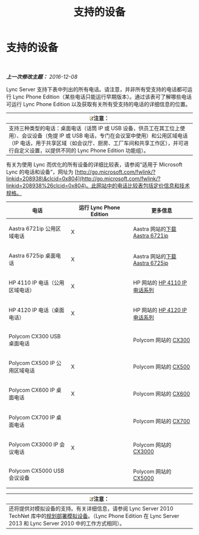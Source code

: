 ﻿---
title: 支持的设备
TOCTitle: 支持的设备
ms:assetid: 9985c232-cc9a-41fb-ac6f-99d1986552f9
ms:mtpsurl: https://technet.microsoft.com/zh-cn/library/JJ205105(v=OCS.15)
ms:contentKeyID: 49313705
ms.date: 12/10/2016
mtps_version: v=OCS.15
ms.translationtype: HT
---

# 支持的设备

 

_**上一次修改主题：** 2016-12-08_

Lync Server 支持下表中列出的所有电话。请注意，并非所有受支持的电话都可运行 Lync Phone Edition（某些电话只能运行早期版本）。通过该表可了解哪些电话可运行 Lync Phone Edition 以及获取有关所有受支持的电话的详细信息的位置。

<table>
<thead>
<tr class="header">
<th><img src="images/Dn783119.note(OCS.15).gif" title="note" alt="note" />注意：</th>
</tr>
</thead>
<tbody>
<tr class="odd">
<td>支持三种类型的电话：桌面电话（话筒 IP 或 USB 设备，供员工在其工位上使用）、会议设备（免提 IP 或 USB 电话，专门在会议室中使用）和公用区域电话（IP 电话，用于共享区域（如会议厅、厨房、工厂车间和共享工作区），并可进行自定义设置，以提供不同的 Lync Phone Edition 功能组）。</td>
</tr>
</tbody>
</table>


有关为使用 Lync 而优化的所有设备的详细比较表，请参阅“适用于 Microsoft Lync 的电话和设备”，网址为 [http://go.microsoft.com/fwlink/?linkid=208938\&clcid=0x804](http://go.microsoft.com/fwlink/?linkid=208938%26clcid=0x804)。此网站中的电话比较表包括定价信息和技术规格。


<table>
<colgroup>
<col style="width: 33%" />
<col style="width: 33%" />
<col style="width: 33%" />
</colgroup>
<thead>
<tr class="header">
<th>电话</th>
<th>运行 Lync Phone Edition</th>
<th>更多信息</th>
</tr>
</thead>
<tbody>
<tr class="odd">
<td><p>Aastra 6721ip 公用区域电话</p></td>
<td><p>X</p></td>
<td><p>Aastra 网站的<a href="http://www.aastra.com.cn/document-library.htm?curr_fam=aastra+6720ip%26curr_nav=2%26prod_id=6074">下载 Aastra 6721ip</a></p></td>
</tr>
<tr class="even">
<td><p>Aastra 6725ip 桌面电话</p></td>
<td><p>X</p></td>
<td><p>Aastra 网站的<a href="http://www.aastra.com.cn/document-library.htm?curr_fam=aastra+6720ip%26amp%3bcurr_nav=2%26prod_id=12991">下载 Aastra 6725ip</a></p></td>
</tr>
<tr class="odd">
<td><p>HP 4110 IP 电话（公用区域电话）</p></td>
<td><p>X</p></td>
<td><p>HP 网站的 <a href="http://h20000.www2.hp.com/bizsupport/techsupport/home.jsp?lang=en-us%26prodtypeid=12883%26prodseriesid=5171755">HP 4110 IP 电话系列</a></p></td>
</tr>
<tr class="even">
<td><p>HP 4120 IP 电话（桌面电话）</p></td>
<td><p>X</p></td>
<td><p>HP 网站的 <a href="http://h20000.www2.hp.com/bizsupport/techsupport/home.jsp?lang=en-us%26prodtypeid=12883%26prodseriesid=5204220">HP 4120 IP 电话系列</a></p></td>
</tr>
<tr class="odd">
<td><p>Polycom CX300 USB 桌面电话</p></td>
<td><p></p></td>
<td><p>Polycom 网站的 <a href="http://support.polycom.com/polycomservice/support/cn/support/voice/cx/communicator_cx300.html">CX300</a></p></td>
</tr>
<tr class="even">
<td><p>Polycom CX500 IP 公用区域电话</p></td>
<td><p>X</p></td>
<td><p>Polycom 网站的 <a href="http://support.polycom.com/polycomservice/support/cn/support/voice/cx/communicator_cx500.html">CX500</a></p></td>
</tr>
<tr class="odd">
<td><p>Polycom CX600 IP 桌面电话</p></td>
<td><p>X</p></td>
<td><p>Polycom 网站的 <a href="http://support.polycom.com/polycomservice/support/cn/support/voice/cx/communicator_cx600.html">CX600</a></p></td>
</tr>
<tr class="even">
<td><p>Polycom CX700 IP 桌面电话</p></td>
<td><p></p></td>
<td><p>Polycom 网站的 <a href="http://support.polycom.com/polycomservice/support/cn/support/voice/cx/communicator_cx700.html">CX700</a></p></td>
</tr>
<tr class="odd">
<td><p>Polycom CX3000 IP 会议电话</p></td>
<td><p>X</p></td>
<td><p>Polycom 网站的 <a href="http://support.polycom.com/polycomservice/support/cn/support/voice/cx/cx3000.html">CX3000</a></p></td>
</tr>
<tr class="even">
<td><p>Polycom CX5000 USB 会议设备</p></td>
<td><p></p></td>
<td><p>Polycom 网站的 <a href="http://support.polycom.com/polycomservice/support/cn/support/voice/cx/cx5000.html">CX5000</a></p></td>
</tr>
</tbody>
</table>


<table>
<thead>
<tr class="header">
<th><img src="images/Dn783119.note(OCS.15).gif" title="note" alt="note" />注意：</th>
</tr>
</thead>
<tbody>
<tr class="odd">
<td>还将提供对模拟设备的支持。有关详细信息，请参阅 Lync Server 2010 TechNet 库中的<a href="http://go.microsoft.com/fwlink/?linkid=257502%26clcid=0x804">规划部署模拟设备</a>。（Lync Phone Edition 在 Lync Server 2013 和 Lync Server 2010 中的工作方式相同）。</td>
</tr>
</tbody>
</table>

